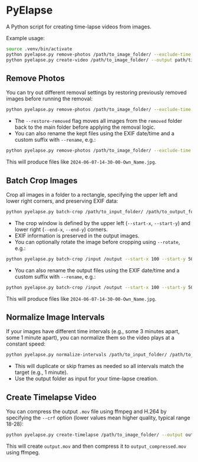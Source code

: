 # PyElapse

A Python script for creating time-lapse videos from images.

Example usage:

```bash
source .venv/bin/activate
python pyelapse.py remove-photos /path/to_image_folder/ --exclude-time 22:00-06:00 --exclude-days sat,sun
python pyelapse.py create-video /path/to_image_folder/ --output path/time-elapse-video.mp4 --fps 30
```

## Remove Photos

You can try out different removal settings by restoring previously removed images before running the removal:

```bash
python pyelapse.py remove-photos /path/to_image_folder/ --exclude-time 22:00-06:00 --exclude-days sat,sun --restore-removed
```

- The `--restore-removed` flag moves all images from the `removed` folder back to the main folder before applying the removal logic.
- You can also rename the kept files using the EXIF date/time and a custom suffix with `--rename`, e.g.:

```bash
python pyelapse.py remove-photos /path/to_image_folder/ --exclude-time 22:00-06:00 --exclude-days sat,sun --rename Own_Name
```
This will produce files like `2024-06-07-14-30-00-Own_Name.jpg`.

## Batch Crop Images

Crop all images in a folder to a rectangle, specifying the upper left and lower right corners, and preserving EXIF data:

```bash
python pyelapse.py batch-crop /path/to_input_folder/ /path/to_output_folder/ --start-x 100 --start-y 50 --end-x 700 --end-y 950
```

- The crop window is defined by the upper left (`--start-x`, `--start-y`) and lower right (`--end-x`, `--end-y`) corners.
- EXIF information is preserved in the output images.
- You can optionally rotate the image before cropping using `--rotate`, e.g.:

```bash
python pyelapse.py batch-crop /input /output --start-x 100 --start-y 50 --end-x 700 --end-y 950 --rotate 4.14
```

- You can also rename the output files using the EXIF date/time and a custom suffix with `--rename`, e.g.:

```bash
python pyelapse.py batch-crop /input /output --start-x 100 --start-y 50 --end-x 700 --end-y 950 --rename Own_Name
```
This will produce files like `2024-06-07-14-30-00-Own_Name.jpg`.

## Normalize Image Intervals

If your images have different time intervals (e.g., some 3 minutes apart, some 1 minute apart), you can normalize them so the video plays at a constant speed:

```bash
python pyelapse.py normalize-intervals /path/to_input_folder/ /path/to_output_folder/ --target-minutes 1
```

- This will duplicate or skip frames as needed so all intervals match the target (e.g., 1 minute).
- Use the output folder as input for your time-lapse creation.

## Create Timelapse Video

You can compress the output `.mov` file using ffmpeg and H.264 by specifying the `--crf` option (lower values mean higher quality, typical range 18-28):

```bash
python pyelapse.py create-timelapse /path/to_image_folder/ --output output.mov --fps 24 --crf 23
```

This will create `output.mov` and then compress it to `output_compressed.mov` using ffmpeg.
